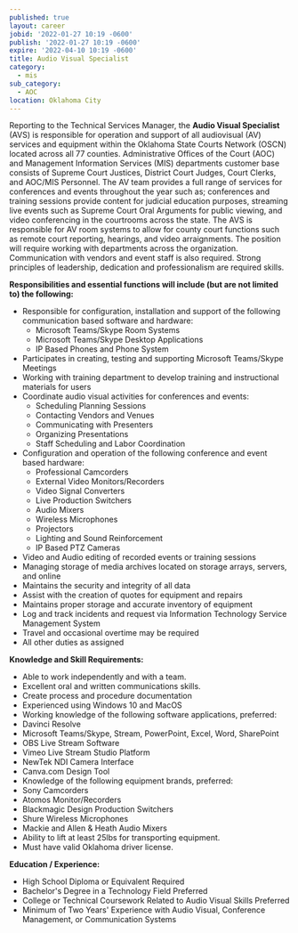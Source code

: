 ```yaml
---
published: true
layout: career
jobid: '2022-01-27 10:19 -0600'
publish: '2022-01-27 10:19 -0600'
expire: '2022-04-10 10:19 -0600'
title: Audio Visual Specialist
category:
  - mis
sub_category:
  - AOC
location: Oklahoma City
---
```

Reporting to the Technical Services Manager, the **Audio Visual Specialist** (AVS) is responsible for operation and support of all audiovisual (AV) services and equipment within the Oklahoma State Courts Network (OSCN) located across all 77 counties. Administrative Offices of the Court (AOC) and Management Information Services (MIS) departments customer base consists of Supreme Court Justices, District Court Judges, Court Clerks, and AOC/MIS Personnel. The AV team provides a full range of services for conferences and events throughout the year such as; conferences and training sessions provide content for judicial education purposes, streaming live events such as Supreme Court Oral Arguments for public viewing, and video conferencing in the courtrooms across the state. The AVS is responsible for AV room systems to allow for county court functions such as remote court reporting, hearings, and video arraignments. The position will require working with departments across the organization. Communication with vendors and event staff is also required. Strong principles of leadership, dedication and professionalism are required skills.

**Responsibilities and essential functions will include (but are not limited to) the following:**

- Responsible for configuration, installation and support of the following communication based software and hardware:
  - Microsoft Teams/Skype Room Systems
  - Microsoft Teams/Skype Desktop Applications
  - IP Based Phones and Phone System
- Participates in creating, testing and supporting Microsoft Teams/Skype Meetings
- Working with training department to develop training and instructional materials for users
- Coordinate audio visual activities for conferences and events:
  - Scheduling Planning Sessions
  - Contacting Vendors and Venues
  - Communicating with Presenters
  - Organizing Presentations
  - Staff Scheduling and Labor Coordination
- Configuration and operation of the following conference and event based hardware:
  - Professional Camcorders
  - External Video Monitors/Recorders
  - Video Signal Converters
  - Live Production Switchers
  - Audio Mixers
  - Wireless Microphones
  - Projectors
  - Lighting and Sound Reinforcement
  - IP Based PTZ Cameras
- Video and Audio editing of recorded events or training sessions
- Managing storage of media archives located on storage arrays, servers, and online
- Maintains the security and integrity of all data
- Assist with the creation of quotes for equipment and repairs
- Maintains proper storage and accurate inventory of equipment
- Log and track incidents and request via Information Technology Service Management System
- Travel and occasional overtime may be required
- All other duties as assigned

**Knowledge and Skill Requirements:**

- Able to work independently and with a team.
- Excellent oral and written communications skills.
- Create process and procedure documentation
- Experienced using Windows 10 and MacOS
- Working knowledge of the following software applications, preferred:
- Davinci Resolve
- Microsoft Teams/Skype, Stream, PowerPoint, Excel, Word, SharePoint
- OBS Live Stream Software
- Vimeo Live Stream Studio Platform
- NewTek NDI Camera Interface
- Canva.com Design Tool
- Knowledge of the following equipment brands, preferred:
- Sony Camcorders
- Atomos Monitor/Recorders
- Blackmagic Design Production Switchers
- Shure Wireless Microphones
- Mackie and Allen & Heath Audio Mixers
- Ability to lift at least 25lbs for transporting equipment.
- Must have valid Oklahoma driver license.

**Education / Experience:**

- High School Diploma or Equivalent Required
- Bachelor's Degree in a Technology Field Preferred
- College or Technical Coursework Related to Audio Visual Skills Preferred
- Minimum of Two Years' Experience with Audio Visual, Conference Management, or Communication Systems
